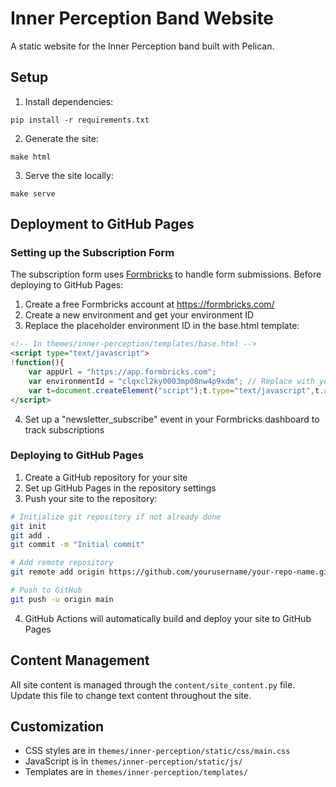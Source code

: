 # Inner Perception Band Website

A static website for the Inner Perception band built with Pelican.

## Setup

1. Install dependencies:
```
pip install -r requirements.txt
```

2. Generate the site:
```
make html
```

3. Serve the site locally:
```
make serve
```

## Deployment to GitHub Pages

### Setting up the Subscription Form

The subscription form uses [Formbricks](https://formbricks.com/) to handle form submissions. Before deploying to GitHub Pages:

1. Create a free Formbricks account at https://formbricks.com/
2. Create a new environment and get your environment ID
3. Replace the placeholder environment ID in the base.html template:

```html
<!-- In themes/inner-perception/templates/base.html -->
<script type="text/javascript">
!function(){
    var appUrl = "https://app.formbricks.com";
    var environmentId = "clqxcl2ky0003mp08nw4p9xdm"; // Replace with your actual environment ID
    var t=document.createElement("script");t.type="text/javascript",t.async=!0,t.src=appUrl+"/js/formbricks.umd.cjs";var e=document.getElementsByTagName("script")[0];e.parentNode.insertBefore(t,e),setTimeout(function(){window.formbricks.setup({environmentId: environmentId, appUrl: appUrl})},500)}();
</script>
```

4. Set up a "newsletter_subscribe" event in your Formbricks dashboard to track subscriptions

### Deploying to GitHub Pages

1. Create a GitHub repository for your site
2. Set up GitHub Pages in the repository settings
3. Push your site to the repository:

```bash
# Initialize git repository if not already done
git init
git add .
git commit -m "Initial commit"

# Add remote repository
git remote add origin https://github.com/yourusername/your-repo-name.git

# Push to GitHub
git push -u origin main
```

4. GitHub Actions will automatically build and deploy your site to GitHub Pages

## Content Management

All site content is managed through the `content/site_content.py` file. Update this file to change text content throughout the site.

## Customization

- CSS styles are in `themes/inner-perception/static/css/main.css`
- JavaScript is in `themes/inner-perception/static/js/`
- Templates are in `themes/inner-perception/templates/`
